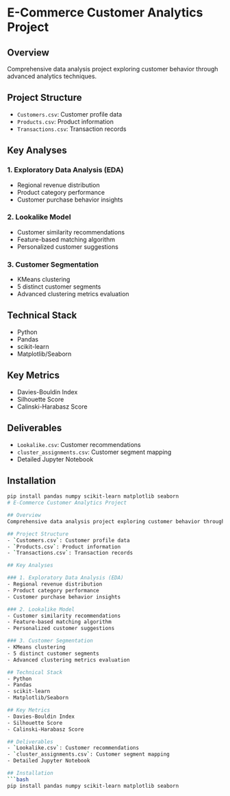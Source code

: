 # E-Commerce Customer Analytics Project

## Overview
Comprehensive data analysis project exploring customer behavior through advanced analytics techniques.

## Project Structure
- `Customers.csv`: Customer profile data
- `Products.csv`: Product information
- `Transactions.csv`: Transaction records

## Key Analyses

### 1. Exploratory Data Analysis (EDA)
- Regional revenue distribution
- Product category performance
- Customer purchase behavior insights

### 2. Lookalike Model
- Customer similarity recommendations
- Feature-based matching algorithm
- Personalized customer suggestions

### 3. Customer Segmentation
- KMeans clustering
- 5 distinct customer segments
- Advanced clustering metrics evaluation

## Technical Stack
- Python
- Pandas
- scikit-learn
- Matplotlib/Seaborn

## Key Metrics
- Davies-Bouldin Index
- Silhouette Score
- Calinski-Harabasz Score

## Deliverables
- `Lookalike.csv`: Customer recommendations
- `cluster_assignments.csv`: Customer segment mapping
- Detailed Jupyter Notebook

## Installation
```bash
pip install pandas numpy scikit-learn matplotlib seaborn
# E-Commerce Customer Analytics Project

## Overview
Comprehensive data analysis project exploring customer behavior through advanced analytics techniques.

## Project Structure
- `Customers.csv`: Customer profile data
- `Products.csv`: Product information
- `Transactions.csv`: Transaction records

## Key Analyses

### 1. Exploratory Data Analysis (EDA)
- Regional revenue distribution
- Product category performance
- Customer purchase behavior insights

### 2. Lookalike Model
- Customer similarity recommendations
- Feature-based matching algorithm
- Personalized customer suggestions

### 3. Customer Segmentation
- KMeans clustering
- 5 distinct customer segments
- Advanced clustering metrics evaluation

## Technical Stack
- Python
- Pandas
- scikit-learn
- Matplotlib/Seaborn

## Key Metrics
- Davies-Bouldin Index
- Silhouette Score
- Calinski-Harabasz Score

## Deliverables
- `Lookalike.csv`: Customer recommendations
- `cluster_assignments.csv`: Customer segment mapping
- Detailed Jupyter Notebook

## Installation
```bash
pip install pandas numpy scikit-learn matplotlib seaborn
